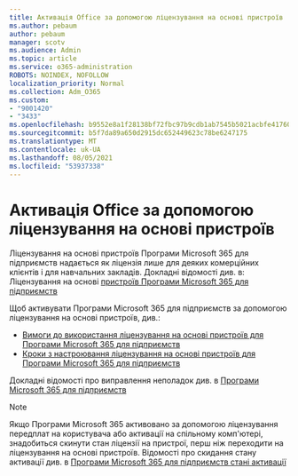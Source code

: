 ```yaml
---
title: Активація Office за допомогою ліцензування на основі пристроїв
ms.author: pebaum
author: pebaum
manager: scotv
ms.audience: Admin
ms.topic: article
ms.service: o365-administration
ROBOTS: NOINDEX, NOFOLLOW
localization_priority: Normal
ms.collection: Adm_O365
ms.custom:
- "9001420"
- "3433"
ms.openlocfilehash: b9552e8a1f28138bf72fbc97b9cdb1ab7545b5021acbfe417602d49d351de4c2
ms.sourcegitcommit: b5f7da89a650d2915dc652449623c78be6247175
ms.translationtype: MT
ms.contentlocale: uk-UA
ms.lasthandoff: 08/05/2021
ms.locfileid: "53937338"
---
```

# <a name="activating-office-using-device-based-licensing"></a>Активація Office за допомогою ліцензування на основі пристроїв

Ліцензування на основі пристроїв Програми Microsoft 365 для підприємств надається як ліцензія лише для деяких комерційних клієнтів і для навчальних закладів. Докладні відомості див. в: Ліцензування на основі [пристроїв Програми Microsoft 365 для підприємств](https://docs.microsoft.com/deployoffice/device-based-licensing)

Щоб активувати Програми Microsoft 365 для підприємств за допомогою ліцензування на основі пристроїв, див.:

- [Вимоги до використання ліцензування на основі пристроїв для Програми Microsoft 365 для підприємств](https://docs.microsoft.com/deployoffice/device-based-licensing#requirements-for-using-device-based-licensing-for-microsoft-365-apps-for-enterprise)
- [Кроки з настроювання ліцензування на основі пристроїв для Програми Microsoft 365 для підприємств](https://docs.microsoft.com/deployoffice/device-based-licensing#steps-to-configure-device-based-licensing-for-microsoft-365-apps-for-enterprise)

Докладні відомості про виправлення неполадок див. в [Програми Microsoft 365 для підприємств](https://docs.microsoft.com/deployoffice/device-based-licensing#troubleshoot-device-based-licensing-for-microsoft-365-apps-for-enterprise)

> [!NOTE]
> Якщо Програми Microsoft 365 активовано за допомогою ліцензування передплат на користувача або активації на спільному комп'ютері, знадобиться скинути стан ліцензії на пристрої, перш ніж переходити на ліцензування на основі пристроїв. Відомості про скидання стану активації див. в [Програми Microsoft 365 для підприємств стані активації](https://docs.microsoft.com/office/troubleshoot/activation/reset-office-365-proplus-activation-state)
